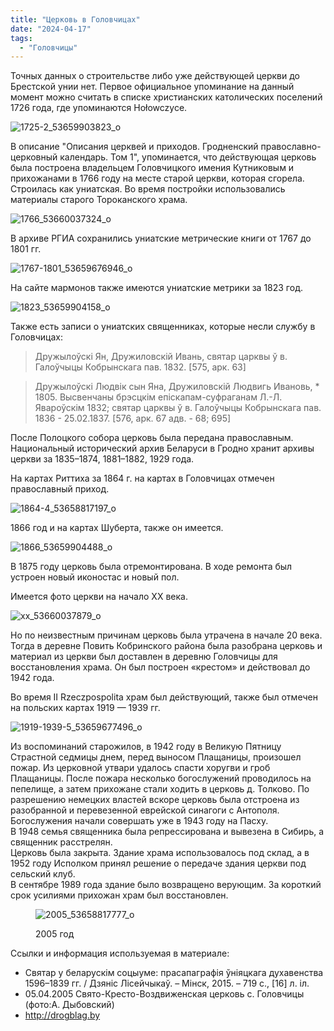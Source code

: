 ```yaml
---
title: "Церковь в Головчицах"
date: "2024-04-17"
tags: 
  - "Головчицы"
---
```


Точных данных о строительстве либо уже действующей церкви до Брестской унии нет. Первое официальное упоминание на данный момент можно считать в списке христианских католических поселений 1726 года, где упоминаются Hołowczyce.

![1725-2_53659903823_o](https://github.com/escfrpls/drochiczynpoleski/assets/125834172/475c6e9a-9a41-4e09-9a60-67869e8f7716)

В описание "Описания церквей и приходов. Гродненский православно-церковный календарь. Том 1", упоминается, что действующая церковь была построена владельцем Головчицкого имения Кутниковым и прихожанами в 1766 году на месте старой церкви, которая сгорела. Строилась как униатская. Во время постройки использовались материалы старого Тороканского храма.

![1766_53660037324_o](https://github.com/escfrpls/drochiczynpoleski/assets/125834172/d6504267-19a6-40f0-a66d-8fba7d280390)

В архиве РГИА сохранились униатские метрические книги от 1767 до 1801 гг.

![1767-1801_53659676946_o](https://github.com/escfrpls/drochiczynpoleski/assets/125834172/4a3f2afa-d3da-4a21-9695-90ff859e61ba)

На сайте мармонов также имеются униатские метрики за 1823 год.

![1823_53659904158_o](https://github.com/escfrpls/drochiczynpoleski/assets/125834172/dc1440dc-ad40-4346-81f1-5ba86338c235)

Также есть записи о униатских священниках, которые несли службу в Головчицах:

> Дружылоўскi Ян, Дружиловскiй Ивань, святар царквы ў в. Галоўчыцы Кобрынскага пав. 1832. \[575, арк. 63\]

> Дружылоўскi Людвiк сын Яна, Дружиловскiй Людвигь Ивановь, \* 1805. Высвенчаны брэсцкiм епiскапам-суфраганам Л.-Л. Явароўскiм 1832; святар царквы ў в. Галоўчыцы Кобрынскага пав. 1836 - 25.02.1837. \[576, арк. 67 адв. - 68; 695\]

После Полоцкого собора церковь была передана православным. Национальный исторический архив Беларуси в Гродно хранит архивы церкви за 1835–1874, 1881–1882, 1929 года.

На картах Риттиха за 1864 г. на картах в Головчицах отмечен православный приход.

![1864-4_53658817197_o](https://github.com/escfrpls/drochiczynpoleski/assets/125834172/193e7c92-67fa-4360-84b8-2abefbb9fc98)

1866 год и на картах Шуберта, также он имеется.

![1866_53659904488_o](https://github.com/escfrpls/drochiczynpoleski/assets/125834172/52c669ea-0a99-4be8-bc21-0b3e4f454785)

В 1875 году церковь была отремонтирована. В ходе ремонта был устроен новый иконостас и новый пол.

Имеется фото церкви на начало XX века.

![xx_53660037879_o](https://github.com/escfrpls/drochiczynpoleski/assets/125834172/9d549996-6e98-451a-a084-d38f594c70aa)

Но по неизвестным причинам церковь была утрачена в начале 20 века. Тогда в деревне Повить Кобринского района была разобрана церковь и материал из церкви был доставлен в деревню Головчицы для восстановления храма. Он был построен «крестом» и действовал до 1942 года.

Во время II Rzeczpospolita храм был действующий, также был отмечен на польских картах 1919 — 1939 гг.

![1919-1939-5_53659677496_o](https://github.com/escfrpls/drochiczynpoleski/assets/125834172/e0388a14-f91d-43b0-b0e9-2e38b5155aab)

Из воспоминаний старожилов, в 1942 году в Великую Пятницу Страстной седмицы днем, перед выносом Плащаницы, произошел пожар. Из церковной утвари удалось спасти хоругви и гроб Плащаницы. После пожара несколько богослужений проводилось на пепелище, а затем прихожане стали ходить в церковь д. Толково. По разрешению немецких властей вскоре церковь была отстроена из разобранной и перевезенной еврейской синагоги с Антополя. Богослужения начали совершать уже в 1943 году на Пасху.  
В 1948 семья священника была репрессирована и вывезена в Сибирь, а священник расстрелян.  
Церковь была закрыта. Здание храма использовалось под склад, а в 1952 году Исполком принял решение о передаче здания церкви под сельский клуб.  
В сентябре 1989 года здание было возвращено верующим. За короткий срок усилиями прихожан храм был восстановлен.

<figure>

![2005_53658817777_o](https://github.com/escfrpls/drochiczynpoleski/assets/125834172/d5dc45ef-2eb9-4f17-bd72-453ee6247371)

<figcaption>

2005 год

</figcaption>

</figure>

Ссылки и информация используемая в материале:

- Святар у беларускім соцыуме: прасапаграфія ўніяцкага духавенства 1596–1839 гг. / Дзяніс Лісейчыкаў. – Мінск, 2015. – 719 с., \[16\] л. іл.
- 05.04.2005 Свято-Кресто-Воздвиженская церковь с. Головчицы (фото:А. Дыбовский)
- http://drogblag.by
